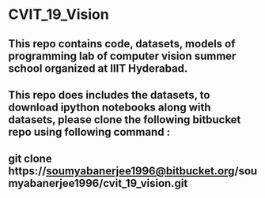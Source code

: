 # CVIT_19_Vision


## This repo contains code, datasets, models of programming lab of computer vision summer school organized at IIIT Hyderabad.

## This repo does includes the datasets, to download ipython notebooks along with datasets, please clone the following bitbucket repo using following command :

## git clone https://soumyabanerjee1996@bitbucket.org/soumyabanerjee1996/cvit_19_vision.git  
